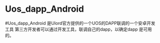 # Uos_dapp_Android

#Uos_dapp_Android 是Ulord官方提供的一个UOS的DAPP联调的一个安卓开发工具
第三方开发者可以通过开发工具，联调自己的dapp，以确定dapp 是可用的。